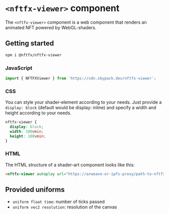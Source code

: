 # `<nftfx-viewer>` component

The `<nftfx-viewer>` component is a web component that renders an animated NFT powered by WebGL-shaders.

## Getting started

```sh
npm i @nftfx/nftfx-viewer
```

### JavaScript

```js
import { NFTFXViewer } from 'https://cdn.skypack.dev/nftfx-viewer';
```

### CSS

You can style your shader-element according to your needs. Just provide a `display: block` (default would be display: inline) and specify a width and height according to your needs.

```css
nftfx-viewer {
  display: block;
  width: 100vmin;
  height: 100vmin;
}
```

### HTML

The HTML structure of a shader-art component looks like this:

```html
<nftfx-viewer autoplay url="https://arweave-or-ipfs-proxy/path-to-nftfx-metadata.json" />
```

## Provided uniforms

- `uniform float time`: number of ticks passed
- `uniform vec2 resolution`: resolution of the canvas
